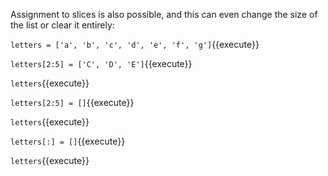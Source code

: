 
Assignment to slices is also possible, and this can even change the size of the list or clear it entirely:

`letters = ['a', 'b', 'c', 'd', 'e', 'f', 'g']`{{execute}} 

`letters[2:5] = ['C', 'D', 'E']`{{execute}} 

`letters`{{execute}} 

`letters[2:5] = []`{{execute}} 

`letters`{{execute}} 

`letters[:] = []`{{execute}} 

`letters`{{execute}} 


